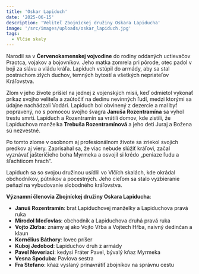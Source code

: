 ```yaml
---
title: 'Oskar Lapiduch'
date: '2025-06-15'
description: 'Veliteľ Zbojníckej družiny Oskara Lapiducha'
image: '/src/images/uploads/oskar_lapiduch.jpg'
tags:
  - Vlčie skaly
---
```


Narodil sa v **Červenokamenskej vojvodine** do rodiny oddaných uctievačov Praotca, vojakov a bojovníkov. Jeho matka zomrela pri pôrode, otec padol v boji za slávu a vládu kráľa. Lapiduch vstúpil do armády, aby sa stal postrachom zlých duchov, temných bytostí a všetkých nepriateľov Kráľovstva.

Zlom v jeho živote prišiel na jednej z vojenských misii, keď odmietol vykonať príkaz svojho veliteľa a zaútočiť na dedinu nevinných ľudí, medzi ktorými sa údajne nachádzali Vodári. Lapiduch bol obvinený z dezercie a mal byť popravený, no s pomocou svojho švagra **Januša Rozentramína** sa vyhol trestu smrti. Lapiduch a Rozentramín sa vrátili domov, kde zistili, že Lapiduchova manželka **Trebuša Rozentramínová** a jeho deti Juraj a Božena sú nezvestné. 

Po tomto zlome v osobnom aj profesionálnom živote sa zriekol svojich predkov aj viery. Zaprisahal sa, že viac nebude slúžiť kráľovi, začal vyznávať jašteričieho boha Myrmeka a osvojil si krédo „peniaze ľudu a šľachticom hrach“.

Lapiduch sa so svojou družinou usídlil vo Vlčích skalách, kde okrádal obchodníkov, pútnikov a pocestných. Jeho cieľom sa stalo vyzbieranie peňazí na vybudovanie slobodného kráľovstva.

**Významní členovia Zbojníckej družiny Oskara Lapiducha**:

- **Januš Rozentramín**: brat Lapiduchovej manželky a Lapiduchova pravá ruka
- **Mirodol Meďovlas**: obchodník a Lapiduchova druhá pravá ruka
- **Vojto Zkŕba**: známy aj ako Vojto Vŕba a Vojtech Hŕba, naivný dedinčan a klaun
- **Kornélius Báthory**: lovec príšer
- **Kuboj Jedobod**: Lapiduchov druh z armády
- **Pavel Neveriaci**: kedysi Fráter Pavel, bývalý kňaz Myrmeka
- **Vesna Spoduba**: Pavlova sestra
- **Fra Stefano**: kňaz vyslaný prinavrátiť zbojníkov na správnu cestu

